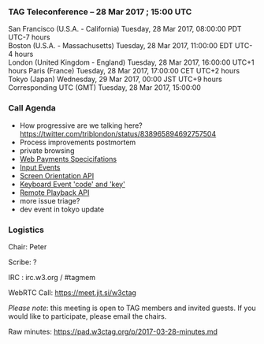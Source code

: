 ### TAG Teleconference – 28 Mar 2017 ; 15:00 UTC

San Francisco (U.S.A. - California)	Tuesday, 28 Mar 2017, 08:00:00	PDT	UTC-7 hours  
Boston (U.S.A. - Massachusetts)	Tuesday, 28 Mar 2017, 11:00:00	EDT	UTC-4 hours  
London (United Kingdom - England)	Tuesday, 28 Mar 2017, 16:00:00	UTC+1 hours
Paris (France)	Tuesday, 28 Mar 2017, 17:00:00	CET	UTC+2 hours  
Tokyo (Japan)	Wednesday, 29 Mar 2017, 00:00	JST	UTC+9 hours  
Corresponding UTC (GMT)	Tuesday, 28 Mar 2017, 15:00:00	 

### Call Agenda


* How progressive are we talking here? https://twitter.com/triblondon/status/838965894692757504
* Process improvements postmortem
* private browsing
* [Web Payments Specicifations](https://github.com/w3ctag/spec-reviews/issues/152)
* [Input Events](https://github.com/w3ctag/spec-reviews/issues/160) 
* [Screen Orientation API](https://github.com/w3ctag/spec-reviews/issues/157)
* [Keyboard Event 'code' and 'key'](https://github.com/w3ctag/spec-reviews/issues/155)
* [Remote Playback API](https://github.com/w3ctag/spec-reviews/issues/145)
* more issue triage?
* dev event in tokyo update

### Logistics

Chair: Peter

Scribe: ?

IRC : irc.w3.org / #tagmem

WebRTC Call: https://meet.jit.si/w3ctag

*Please note*: this meeting is open to TAG members and invited guests. If you would like to participate, please email the chairs.

Raw minutes: https://pad.w3ctag.org/p/2017-03-28-minutes.md
